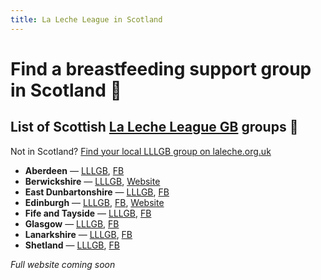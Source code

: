 ```yaml
---
title: La Leche League in Scotland
---
```


Find a breastfeeding support group in Scotland 🏴󠁧󠁢󠁳󠁣󠁴󠁿
=============================================================

List of Scottish [La Leche League GB](https://laleche.org.uk) groups 🤱
-----------------------------------------------------------------------

Not in Scotland? [Find your local LLLGB group on laleche.org.uk](https://www.laleche.org.uk/find-lll-support-group/)

*   **Aberdeen** — [LLLGB](https://www.laleche.org.uk/supportgroup/lll-aberdeen/), [FB](https://www.facebook.com/LLLAberdeen/)
*   **Berwickshire** — [LLLGB](https://www.laleche.org.uk/supportgroup/lll-berwickshire/), [Website](https://berwickshire.breastfeeding.scot)
*   **East Dunbartonshire** — [LLLGB](https://www.laleche.org.uk/supportgroup/lll-east-dunbartonshire/), [FB](https://www.facebook.com/llleastdunbartonshire)
*   **Edinburgh** — [LLLGB](https://www.laleche.org.uk/supportgroup/la-leche-league-edinburgh/), [FB](https://www.facebook.com/LLLedinburgh/), [Website](https://llledinburgh.co.uk)
*   **Fife and Tayside** — [LLLGB](https://www.laleche.org.uk/supportgroup/la-leche-league-fife-and-tayside/), [FB](https://www.facebook.com/lalechefifetayside)
*   **Glasgow** — [LLLGB](https://www.laleche.org.uk/supportgroup/la-leche-league-glasgow/), [FB](https://www.facebook.com/La-Leche-League-Glasgow-796431593761220/)
*   **Lanarkshire** — [LLLGB](https://www.laleche.org.uk/supportgroup/lll-lanarkshire/), [FB](https://www.facebook.com/LLLLanarkshire)
*   **Shetland** — [LLLGB](https://www.laleche.org.uk/supportgroup/lll-sheltand/), [FB](https://www.facebook.com/lllshetland/)

_Full website coming soon_
